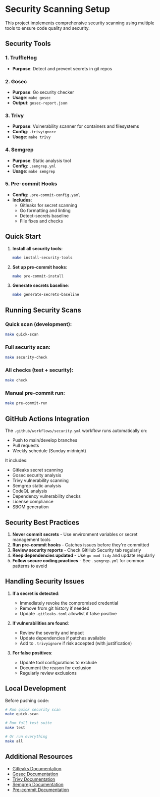 # Security Scanning Setup

This project implements comprehensive security scanning using multiple tools to ensure code quality and security.

## Security Tools

### 1. TruffleHog
- **Purpose**: Detect and prevent secrets in git repos

### 2. Gosec
- **Purpose**: Go security checker
- **Usage**: `make gosec`
- **Output**: `gosec-report.json`

### 3. Trivy
- **Purpose**: Vulnerability scanner for containers and filesystems
- **Config**: `.trivyignore`
- **Usage**: `make trivy`

### 4. Semgrep
- **Purpose**: Static analysis tool
- **Config**: `.semgrep.yml`
- **Usage**: `make semgrep`

### 5. Pre-commit Hooks
- **Config**: `.pre-commit-config.yaml`
- **Includes**:
  - Gitleaks for secret scanning
  - Go formatting and linting
  - Detect-secrets baseline
  - File fixes and checks

## Quick Start

1. **Install all security tools**:
   ```bash
   make install-security-tools
   ```

2. **Set up pre-commit hooks**:
   ```bash
   make pre-commit-install
   ```

3. **Generate secrets baseline**:
   ```bash
   make generate-secrets-baseline
   ```

## Running Security Scans

### Quick scan (development):
```bash
make quick-scan
```

### Full security scan:
```bash
make security-check
```

### All checks (test + security):
```bash
make check
```

### Manual pre-commit run:
```bash
make pre-commit-run
```

## GitHub Actions Integration

The `.github/workflows/security.yml` workflow runs automatically on:
- Push to main/develop branches
- Pull requests
- Weekly schedule (Sunday midnight)

It includes:
- Gitleaks secret scanning
- Gosec security analysis
- Trivy vulnerability scanning
- Semgrep static analysis
- CodeQL analysis
- Dependency vulnerability checks
- License compliance
- SBOM generation

## Security Best Practices

1. **Never commit secrets** - Use environment variables or secret management tools
2. **Run pre-commit hooks** - Catches issues before they're committed
3. **Review security reports** - Check GitHub Security tab regularly
4. **Keep dependencies updated** - Use `go mod tidy` and update regularly
5. **Follow secure coding practices** - See `.semgrep.yml` for common patterns to avoid

## Handling Security Issues

1. **If a secret is detected**:
   - Immediately revoke the compromised credential
   - Remove from git history if needed
   - Update `.gitleaks.toml` allowlist if false positive

2. **If vulnerabilities are found**:
   - Review the severity and impact
   - Update dependencies if patches available
   - Add to `.trivyignore` if risk accepted (with justification)

3. **For false positives**:
   - Update tool configurations to exclude
   - Document the reason for exclusion
   - Regularly review exclusions

## Local Development

Before pushing code:
```bash
# Run quick security scan
make quick-scan

# Run full test suite
make test

# Or run everything
make all
```

## Additional Resources

- [Gitleaks Documentation](https://github.com/gitleaks/gitleaks)
- [Gosec Documentation](https://github.com/securego/gosec)
- [Trivy Documentation](https://aquasecurity.github.io/trivy)
- [Semgrep Documentation](https://semgrep.dev/docs)
- [Pre-commit Documentation](https://pre-commit.com)

